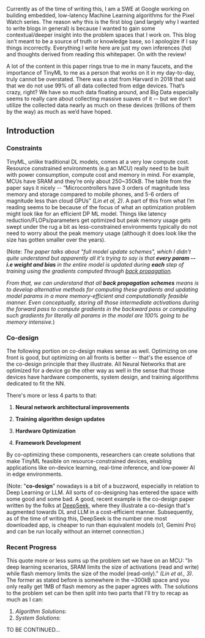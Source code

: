 Currently as of the time of writing this, I am a SWE at Google working on building embedded, low-latency Machine Learning algorithms for the Pixel Watch series. The reason why this is the first blog (and largely why I wanted to write blogs in general) is because I wanted to gain some contextual/deeper insight into the problem spaces that I work on. This blog isn’t meant to be a source of truth or knowledge base, so I apologize if I say things incorrectly. Everything I write here are just my own inferences (*ha*) and thoughts derived from reading this whitepaper. On with the review\!

A lot of the content in this paper rings true to me in many faucets, and the importance of TinyML to me as a person that works on it in my day-to-day, truly cannot be overstated. There was a stat from Harvard in 2018 that said that we do not use 99% of all data collected from edge devices. That’s crazy, right? We have so much data floating around, and Big Data especially seems to really care about collecting massive suaves of it \-- but we don’t utilize the collected data nearly as much on these devices (trillions of them by the way) as much as we’d have hoped. 

## Introduction
### Constraints

TinyML, unlike traditional DL models, comes at a very low compute cost. Resource constrained environments (e.g an MCU) really need to be built with power consumption, compute cost and memory in mind. For example, MCUs have SRAM and they’re only about 250~350kB. The table from the paper says it nicely \-- “Microcontrollers have 3 orders of magnitude less memory and storage compared to mobile phones, and 5-6 orders of magnitude less than cloud GPUs” *(Lin et al, 2)*. A part of this from what I’m reading seems to be because of the focus of what an optimization problem might look like for an efficient DP ML model. Things like latency reduction/FLOPs/parameters get optimized but peak memory usage gets swept under the rug a bit as less-constrained environments typically do not need to worry about the peak memory usage (although it does look like the size has gotten smaller over the years). 

(Note: *The paper talks about "full model update schemes", which I didn't quite understand but apparently all it's trying to say is that **every param -- i.e weight and bias** in the entire model is updated during **each** step of training using the gradients computed through [back propagation](https://en.wikipedia.org/wiki/Backpropagation).*

*From that, we can understand that all **back propagation schemes** means is to develop alternative methods for computing these gradients and updating model params in a more memory-efficient and computationally feasible manner. Even conceptually, storing all those intermediate activations during the forward pass to compute gradients in the backward pass or computing such gradients for literally all params in the model are 100% going to be memory intensive.*)

### Co-design

The following portion on co-design makes sense as well. Optimizing on one front is good, but optimizing on all fronts is better -- that's the essence of the co-design principle that they illustrate. All Neural Networks that are optimized for a device go the other way as well in the sense that those devices have hardware components, system design, and training algorithms dedicated to fit the NN. 

There's more or less 4 parts to that:

1. **Neural network architectural improvements**

2. **Training algorithm design updates**

3. **Hardware Optimization**

4. **Framework Development**

By co-optimizing these components, researchers can create solutions that make TinyML feasible on resource-constrained devices, enabling applications like on-device learning, real-time inference, and low-power AI in edge environments.

(Note: "**co-design**" nowadays is a bit of a buzzword, especially in relation to Deep Learning or LLM. All sorts of co-designing has entered the space with some good and some bad. A good, recent example is the co-design paper written by the folks at [DeepSeek](https://www.alphaxiv.org/pdf/2408.14158), where they illustrate a co-design that's augmented towards DL and LLM in a cost-efficient manner. Subsequently, as of the time of writing this, DeepSeek is the number one most downloaded app, is cheaper to run than equivalent models (o1, Gemini Pro) and can be run locally without an internet connection.) 

### Recent Progress

This quote more or less sums up the problem set we have on an MCU: "In deep learning scenarios, SRAM limits the size
of activations (read and write) while flash memory limits the
size of the model (read-only)." *(Lin et al., 3)*. The former as stated before is somewhere in the ~300kB space and you only really get 1MB of flash memory as the paper agrees with. The solutions to the problem set can be then split into two parts that I'll try to recap as much as I can:

1. *Algorithm Solutions*: 
2. *System Solutions*:

TO BE CONTINUED...